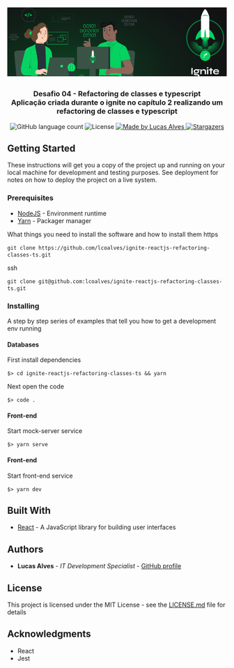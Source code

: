 <h1 align="center">
  <img alt="Desafio 04 - Refactoring de classes e typescript" title="Desafio 04 - Refactoring de classes e typescript" src=".github/ignite.png" width="800px" />
</h1>

<h3 align="center">
  Desafio 04 - Refactoring de classes e typescript
  <br>
  Aplicação criada durante o ignite no capítulo 2 realizando um refactoring de classes e typescript
</h3>

<!-- <p align="center">See in action: <a href="https://www.notion.so/Desafio-02-Componentizando-a-aplica-o-b9f0f025c95b437699d0c3115f55b0f1">click here</a></p> -->

<p align="center">
  <img alt="GitHub language count" src="https://img.shields.io/github/languages/count/lcoalves/ignite-reactjs-refactoring-classes-ts?color=%2304D361">

  <img alt="License" src="https://img.shields.io/badge/license-MIT-%2304D361">

  <a href="https://github.com/lcoalves">
    <img alt="Made by Lucas Alves" src="https://img.shields.io/badge/made%20by-Lucas%20Alves-%2304D361">
  </a>

  <a href="https://github.com/lcoalves/ignite-reactjs-refactoring-classes-ts/stargazers">
    <img alt="Stargazers" src="https://img.shields.io/github/stars/lcoalves/ignite-reactjs-refactoring-classes-ts?style=social">
  </a>
</p>

## Getting Started

These instructions will get you a copy of the project up and running on your local machine for development and testing purposes. See deployment for notes on how to deploy the project on a live system.

### Prerequisites
- [NodeJS](https://nodejs.org/en/) - Environment runtime
- [Yarn](https://yarnpkg.com/getting-started/install) - Packager manager

What things you need to install the software and how to install them
https
```
git clone https://github.com/lcoalves/ignite-reactjs-refactoring-classes-ts.git
```
ssh
```
git clone git@github.com:lcoalves/ignite-reactjs-refactoring-classes-ts.git
```

### Installing

A step by step series of examples that tell you how to get a development env running

#### Databases
First install dependencies
```
$> cd ignite-reactjs-refactoring-classes-ts && yarn
```
Next open the code
```
$> code .
```

#### Front-end
Start mock-server service
```
$> yarn serve
```

#### Front-end
Start front-end service
```
$> yarn dev
```

## Built With

* [React](https://reactjs.org/docs/getting-started.html) - A JavaScript library for building user interfaces

## Authors

* **Lucas Alves** - *IT Development Specialist* - [GitHub profile](https://github.com/lcoalves)

## License

This project is licensed under the MIT License - see the [LICENSE.md](https://github.com/lcoalves/ignite-reactjs-refactoring-classes-ts/blob/master/LICENSE) file for details

## Acknowledgments

* React
* Jest